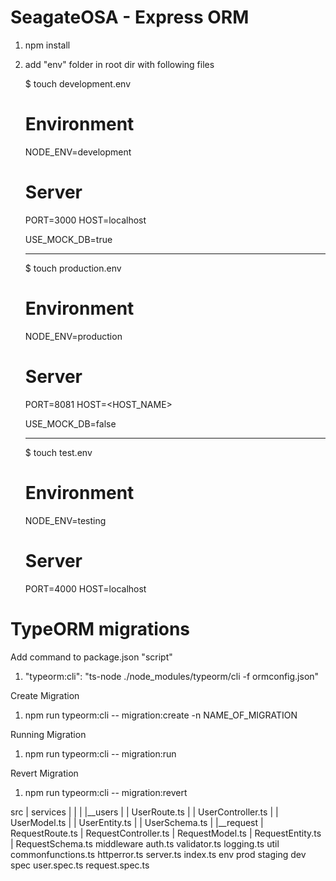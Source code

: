 # SeagateOSA - Express ORM 

1. npm install

2. add "env" folder in root dir with following files

    $ touch development.env

    # Environment
    NODE_ENV=development

    # Server
    PORT=3000
    HOST=localhost

    USE_MOCK_DB=true

    --------------------------------------------
    $ touch production.env

    # Environment
    NODE_ENV=production

    # Server
    PORT=8081
    HOST=<HOST_NAME>

    USE_MOCK_DB=false

    --------------------------------------------
    $ touch test.env

    # Environment
    NODE_ENV=testing

    # Server
    PORT=4000
    HOST=localhost


# TypeORM migrations

Add command to package.json "script"
1. "typeorm:cli": "ts-node ./node_modules/typeorm/cli -f ormconfig.json"

Create Migration
1. npm run typeorm:cli -- migration:create -n NAME_OF_MIGRATION

Running Migration
1. npm run typeorm:cli -- migration:run

Revert Migration
1. npm run typeorm:cli -- migration:revert


src
  |
  services
  |    |
  |    |__users
  |    |    UserRoute.ts
  |    |    UserController.ts
  |    |    UserModel.ts
  |    |    UserEntity.ts
  |    |    UserSchema.ts
  |    |__request
  |          RequestRoute.ts
  |          RequestController.ts
  |          RequestModel.ts
  |          RequestEntity.ts
  |          RequestSchema.ts
  middleware
     auth.ts
     validator.ts
     logging.ts
  util
     commonfunctions.ts
     httperror.ts
  server.ts
  index.ts
  env
     prod
     staging
     dev
  spec
     user.spec.ts
     request.spec.ts